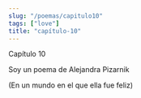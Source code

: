 ```yaml
---
slug: "/poemas/capitulo10"
tags: ["love"]
title: "capítulo-10"
---
```

Capítulo 10

Soy un poema de Alejandra Pizarnik

(En un mundo en el que ella fue feliz)